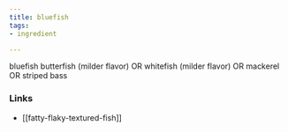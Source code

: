 ```yaml
---
title: bluefish
tags:
- ingredient

---
```

bluefish butterfish (milder flavor) OR whitefish (milder flavor) OR mackerel OR striped bass

### Links

* [[fatty-flaky-textured-fish]]
